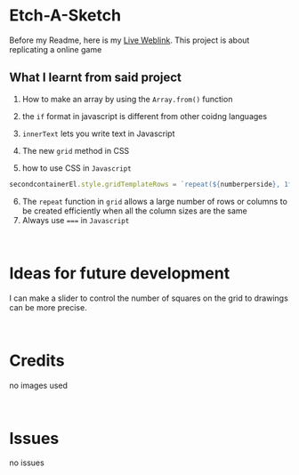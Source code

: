 # Etch-A-Sketch

Before my Readme, here is my [Live Weblink](https://jz66up.github.io/etchasketch/). This project is about replicating a online game

## What I learnt from said project

1. How to make an array by using the `Array.from()` function 


2. the `if` format in javascript is different from other coidng languages


3. `innerText` lets you write text in Javascript

4. The new `grid` method in CSS
5. how to use CSS in `Javascript`

```js
secondcontainerEl.style.gridTemplateRows = `repeat(${numberperside}, 1fr)`;
```
6. The `repeat` function in `grid` allows a large number of rows or columns to be created efficiently when all the column sizes are the same
7. Always use  `===`  in `Javascript`

<br>

# Ideas for future development
I can make a slider to control the number of squares on the grid to drawings can be more precise.

<br>


# Credits
no images used

<br>

# Issues
no issues

   
   